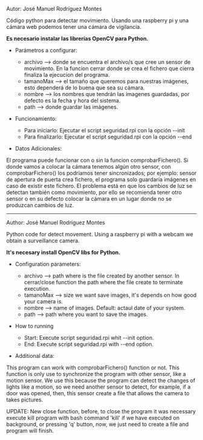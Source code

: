 Autor: José Manuel Rodríguez Montes

Código python para detectar movimiento.
Usando una raspberry pi y una cámara web podemos tener una cámara de vigilancia.

****Es necesario instalar las librerías OpenCV para Python.****

- Parámetros a configurar:

	- archivo --> donde se encuentra el archivo/s que cree un sensor de movimiento. En la funcion cerrar donde se crea el fichero que cierra finaliza la ejecucion del programa.
	- tamanoMax --> el tamaño que queremos para nuestras imágenes, esto dependerá de lo buena que sea su cámara.
	- nombre --> los nombres que tendrán las imagenes guardadas, por defecto es la fecha y hora del sistema.
	- path --> donde guardar las imágenes.

- Funcionamiento:

    - Para iniciarlo: Ejecutar el script seguridad.rpi con la opción --init
    - Para finalizarlo: Ejecutar el script seguridad.rpi con la opción --end


- Datos Adicionales:

El programa puede funcionar con o sin la funcion comprobarFichero().
Si donde vamos a colocar la cámara tenemos algún otro sensor, con comprobarFichero() los podríamos tener sincronizados; por ejemplo: sensor de apertura de puerta crea fichero, el programa solo guardaría imágenes en caso de existir este fichero.
El problema está en que los cambios de luz se detectan también como movimiento, por ello se recomienda tener otro sensor o en su defecto colocar la cámara en un lugar donde no se produzcan cambios de luz.



-------------------------------------------

Author: José Manuel Rodríguez Montes

Python code for detect movement.
Using a raspberry pi with a webcam we obtain a surveillance camera.

****It's necesary install OpenCV libs for Python.****

- Configuration parameters:

	- archivo --> path where is the file created by another sensor. In cerrar/close function the path where the file create to terminate execution.
	- tamanoMax --> size we want save images, it's depends on how good your camera is.
	- nombre --> name of images. Default: actaul date of your system.
	- path --> path where you want to save the images.

- How to running

    - Start: Execute script seguridad.rpi whit --init option.
    - End: Execute script seguridad.rpi with --end option.

- Additional data:

This program can work with comprobarFichero() function or not. This function is only use to synchronize the program with other sensor, like a motion sensor. We use this because the program can detect the changes of lights like a motion, so we need another sensor to detect, for example, if a door was opened, then, this sensor create a file that allows the camera to takes pictures. 

UPDATE: New close function, before, to close the program it was necessary execute kill program with bash command 'kill' if we have executed on background, or pressing 'q' button, now, we just need to create a file and program will finish.
